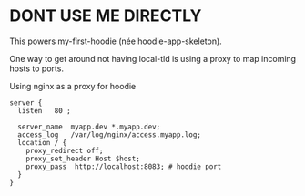 # DONT USE ME DIRECTLY

This powers my-first-hoodie (née hoodie-app-skeleton).

One way to get around not having local-tld is using a proxy to map incoming hosts to ports.

Using nginx as a proxy for hoodie
```
server {
  listen   80 ;

  server_name  myapp.dev *.myapp.dev;
  access_log   /var/log/nginx/access.myapp.log;
  location / {
    proxy_redirect off;
    proxy_set_header Host $host;
    proxy_pass  http://localhost:8083; # hoodie port
  }
}
```
